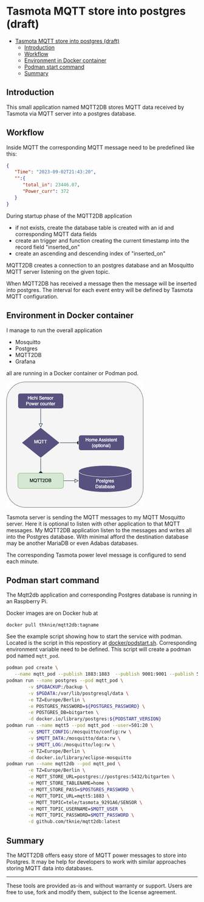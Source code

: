 # Tasmota MQTT store into postgres (draft)

- [Tasmota MQTT store into postgres (draft)](#tasmota-mqtt-store-into-postgres-draft)
  - [Introduction](#introduction)
  - [Workflow](#workflow)
  - [Environment in Docker container](#environment-in-docker-container)
  - [Podman start command](#podman-start-command)
  - [Summary](#summary)

## Introduction

This small application named MQTT2DB stores MQTT data received by Tasmota via MQTT server into a postgres database.

## Workflow

Inside MQTT the corresponding MQTT message need to be predefined like this:

```json
{
   "Time": "2023-09-02T21:43:20",
   "":{
      "total_in": 23446.07,
      "Power_curr": 372
   }
}
```

During startup phase of the MQTT2DB application

- if not exists, create the database table is created with an id and corresponding MQTT data fields
- create an trigger and function creating the current timestamp into the record field "inserted_on"
- create an ascending and descending index of "inserted_on"

MQTT2DB creates a connection to an postgres database and an Mosquitto MQTT server listening on the given topic.

When MQTT2DB has received a message then the message will be inserted into postgres.
The interval for each event entry will be defined by Tasmota MQTT configuration.

## Environment in Docker container

I manage to run the overall application

- Mosquitto
- Postgres
- MQTT2DB
- Grafana

all are running in a Docker container or Podman pod.

![MQTT2DB Diagramm](files/DiagrammMQTT2DB.png)

Tasmota server is sending the MQTT messages to my MQTT Mosquitto server. Here it is optional to listen with other application to that MQTT messages. My MQTT2DB application listen to the messages and writes all into the Postgres database.
With minimal afford the destination database may be another MariaDB or even Adabas databases.

The corresponding Tasmota power level message is configured to send each minute.

## Podman start command

The Mqtt2db application and corresponding Postgres database is running in an Raspberry Pi.

Docker images are on Docker hub at

```docker
docker pull thknie/mqtt2db:tagname
```

See the example script showing how to start the service with podman. Located is the script in this repostiory at [docker/podstart.sh](docker/podstart.sh).
Corresponding environment variable need to be defined. This script will create a podman pod named `mqtt_pod`.

```sh
podman pod create \
   --name mqtt_pod --publish 1883:1883  --publish 9001:9001 --publish 5432:5432
podman run --name postgres --pod mqtt_pod \
        -v $PGBACKUP:/backup \
        -v $PGDATA:/var/lib/postgresql/data \
        -e TZ=Europe/Berlin \
        -e POSTGRES_PASSWORD=${POSTGRES_PASSWORD} \
        -e POSTGRES_DB=bitgarten \
        -d docker.io/library/postgres:${PODSTART_VERSION}
podman run --name mqtt5 --pod mqtt_pod --user=501:20 \
        -v $MQTT_CONFIG:/mosquitto/config:rw \
        -v $MQTT_DATA:/mosquitto/data:rw \
        -v $MQTT_LOG:/mosquitto/log:rw \
        -e TZ=Europe/Berlin \
        -d docker.io/library/eclipse-mosquitto
podman run --name mqtt2db --pod mqtt_pod \
        -e TZ=Europe/Berlin \
        -e MQTT_STORE_URL=postgres://postgres:5432/bitgarten \
        -e MQTT_STORE_TABLENAME=home \
        -e MQTT_STORE_PASS=$POSTGRES_PASSWORD \
        -e MQTT_TOPIC_URL=mqtt5:1883 \
        -e MQTT_TOPIC=tele/tasmota_9291A6/SENSOR \
        -e MQTT_TOPIC_USERNAME=$MQTT_USER \
        -e MQTT_TOPIC_PASSWORD=$MQTT_PASSWORD \
        -d github.com/tknie/mqtt2db:latest
```

## Summary

The MQTT2DB offers easy store of MQTT power messages to store into Postgres. It may be help for developers to work with similar approaches storing MQTT data into databases.

______________________
These tools are provided as-is and without warranty or support. Users are free to use, fork and modify them, subject to the license agreement. 